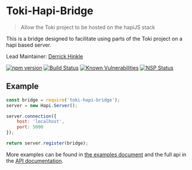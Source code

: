 # Toki-Hapi-Bridge <!-- Repo Name -->
> Allow the Toki project to be hosted on the hapiJS stack <!-- Repo Brief Description -->

<!-- Long Description -->
This is a bridge designed to facilitate using parts of the Toki project on a hapi based server.

<!-- Maintainer (Hint, probably you) -->
Lead Maintainer: [Derrick Hinkle](https://github.com/dhinklexo)

<!-- Badges Go Here -->
[![npm version](https://badge.fury.io/js/%40toki%2Ftoki-logger.svg)](https://badge.fury.io/js/%40toki%2Ftoki-logger)
[![Build Status](https://travis-ci.org/xogroup/toki-hapi-bridge.svg?branch=master)](https://travis-ci.org/xogroup/toki-hapi-bridge)
[![Known Vulnerabilities](https://snyk.io/test/github/xogroup/toki-hapi-bridge/badge.svg)](https://snyk.io/test/github/xogroup/toki-hapi-bridge)
[![NSP Status](https://nodesecurity.io/orgs/xo-group/projects/4f17f141-56c4-4cb9-80a4-665c514d73cc/badge)](https://nodesecurity.io/orgs/xo-group/projects/4f17f141-56c4-4cb9-80a4-665c514d73cc)
<!-- End Badges -->
<!-- Quick Example -->
## Example
```Javascript
const bridge = require('toki-hapi-bridge');
server = new Hapi.Server();

server.connection({
    host: 'localhost',
    port: 5000
});

return server.register(bridge);
```

More examples can be found in [the examples document](Example.md) and the full api in the [API documentation](API.md).

<!-- Anything Else (Sponsors, Links, Etc) -->
